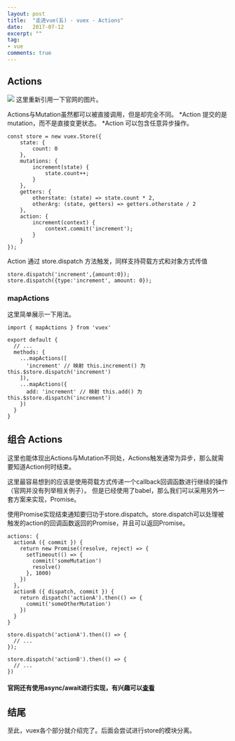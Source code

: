 ```yaml
---
layout: post
title:  "走进vue(五) - vuex - Actions"
date:   2017-07-12
excerpt: ""
tag:
- vue
comments: true
---
```


## Actions
![](http://vuex.vuejs.org/zh-cn/images/vuex.png)
这里重新引用一下官网的图片。

Actions与Mutation虽然都可以被直接调用，但是却完全不同。
*Action 提交的是 mutation，而不是直接变更状态。
*Action 可以包含任意异步操作。

    const store = new vuex.Store({
        state: {
            count: 0
        },
        mutations: {
            increment(state) {
                state.count++;
            }
        },
        getters: {
            otherstate: (state) => state.count * 2,
            otherArg: (state, getters) => getters.otherstate / 2
        },
        action: {
            increment(context) {
                context.commit('increment');
            }
        }
    });

Action 通过 store.dispatch 方法触发，同样支持荷载方式和对象方式传值
    
    store.dispatch('increment',{amount:0});
    store.dispatch({type:'increment', amount: 0});

### mapActions
这里简单展示一下用法。

    import { mapActions } from 'vuex'

    export default {
      // ...
      methods: {
        ...mapActions([
          'increment' // 映射 this.increment() 为 this.$store.dispatch('increment')
        ]),
        ...mapActions({
          add: 'increment' // 映射 this.add() 为 this.$store.dispatch('increment')
        })
      }
    }

## 组合 Actions
这里也能体现出Actions与Mutation不同处，Actions触发通常为异步，那么就需要知道Action何时结束。

这里最容易想到的应该是使用荷载方式传递一个callback回调函数进行继续的操作（官网并没有列举相关例子）。
但是已经使用了babel，那么我们可以采用另外一套方案来实现，Promise。

使用Promise实现结束通知要归功于store.dispatch。store.dispatch可以处理被触发的action的回调函数返回的Promise，并且可以返回Promise。

    actions: {
      actionA ({ commit }) {
        return new Promise((resolve, reject) => {
          setTimeout(() => {
            commit('someMutation')
            resolve()
          }, 1000)
        })
      },
      actionB ({ dispatch, commit }) {
        return dispatch('actionA').then(() => {
          commit('someOtherMutation')
        })
      }
    }

    store.dispatch('actionA').then(() => {
      // ...
    });

    store.dispatch('actionB').then(() => {
      // ...
    })

#### 官网还有使用async/await进行实现，有兴趣可以[查看](https://vuex.vuejs.org/zh-cn/actions.html)

## 结尾
至此，vuex各个部分就介绍完了。后面会尝试进行store的模块分离。